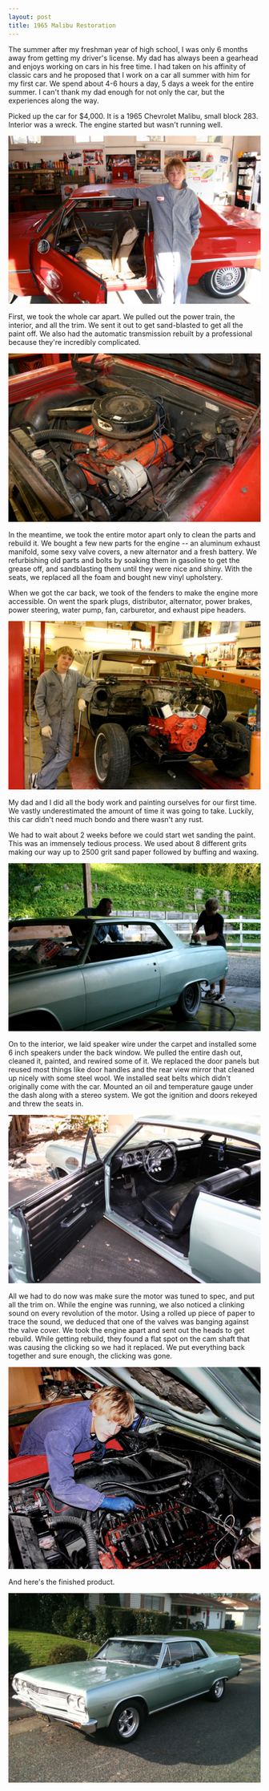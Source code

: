 ```yaml
---
layout: post
title: 1965 Malibu Restoration
---
```


The summer after my freshman year of high school, I was only 6 months away from getting my driver's license. My dad has always been a gearhead and enjoys working on cars in his free time. I had taken on his affinity of classic cars and he proposed that I work on a car all summer with him for my first car. We spend about 4-6 hours a day, 5 days a week for the entire summer. I can't thank my dad enough for not only the car, but the experiences along the way.

Picked up the car for $4,000. It is a 1965 Chevrolet Malibu, small block 283. Interior was a wreck. The engine started but wasn't running well.

![](/img/malibu/before.jpg)

First, we took the whole car apart. We pulled out the power train, the interior, and all the trim. We sent it out to get sand-blasted to get all the paint off. We also had the automatic transmission rebuilt by a professional because they're incredibly complicated.

![](/img/malibu/before-engine.jpg)

In the meantime, we took the entire motor apart only to clean the parts and rebuild it. We bought a few new parts for the engine -- an aluminum exhaust manifold, some sexy valve covers, a new alternator and a fresh battery. We refurbishing old parts and bolts by soaking them in gasoline to get the grease off, and sandblasting them until they were nice and shiny. With the seats, we replaced all the foam and bought new vinyl upholstery.

When we got the car back, we took of the fenders to make the engine more accessible. On went the spark plugs, distributor, alternator, power brakes, power steering, water pump, fan, carburetor, and exhaust pipe headers.

![](/img/malibu/new-engine.jpg)

My dad and I did all the body work and painting ourselves for our first time. We vastly underestimated the amount of time it was going to take. Luckily, this car didn't need much bondo and there wasn't any rust.

We had to wait about 2 weeks before we could start wet sanding the paint. This was an immensely tedious process. We used about 8 different grits making our way up to 2500 grit sand paper followed by buffing and waxing.

![](/img/malibu/buffing.jpg)

On to the interior, we laid speaker wire under the carpet and installed some 6 inch speakers under the back window. We pulled the entire dash out, cleaned it, painted, and rewired some of it. We replaced the door panels but reused most things like door handles and the rear view mirror that cleaned up nicely with some steel wool. We installed seat belts which didn't originally come with the car. Mounted an oil and temperature gauge under the dash along with a stereo system. We got the ignition and doors rekeyed and threw the seats in.

![](/img/malibu/done-interior.jpg)

All we had to do now was make sure the motor was tuned to spec, and put all the trim on. While the engine was running, we also noticed a clinking sound on every revolution of the motor. Using a rolled up piece of paper to trace the sound, we deduced that one of the valves was banging against the valve cover. We took the engine apart and sent out the heads to get rebuild. While getting rebuild, they found a flat spot on the cam shaft that was causing the clicking so we had it replaced. We put everything back together and sure enough, the clicking was gone.

![](/img/malibu/fix-headers.jpg)

And here's the finished product.

![](/img/malibu/done.jpg)
